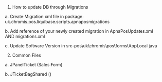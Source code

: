1. How to update DB through Migrations

a. Create Migration xml file in package: uk.chromis.pos.liquibase.scripts.apnaposmigrations

b. Add reference of your newly created migration in ApnaPosUpdates.xml AND migrations.xml

c. Update Software Version in src-pos\uk\chromis\pos\forms\AppLocal.java


2. Common Files

a. JPanelTicket (Sales Form)

b. JTicketBagShared ()